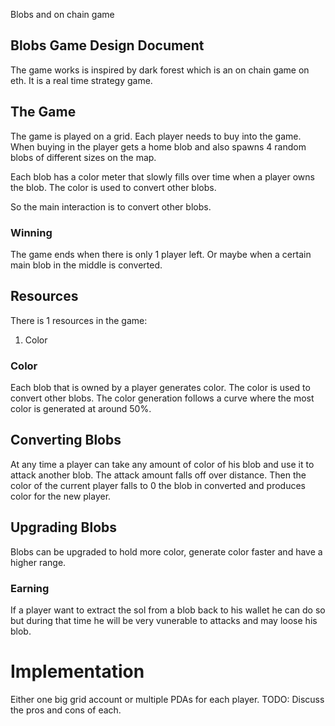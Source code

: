 Blobs and on chain game 

## Blobs Game Design Document

The game works is inspired by dark forest which is an on chain game on eth. 
It is a real time strategy game. 

## The Game 

The game is played on a grid. Each player needs to buy into the game. When buying in the player gets a home blob and also spawns 4 random blobs of different sizes on the map. 

Each blob has a color meter that slowly fills over time when a player owns the blob. The color is used to convert other blobs. 

So the main interaction is to convert other blobs. 

### Winning

The game ends when there is only 1 player left.
Or maybe when a certain main blob in the middle is converted. 

## Resources

There is 1 resources in the game:

1. Color 

### Color

Each blob that is owned by a player generates color. The color is used to convert other blobs.
The color generation follows a curve where the most color is generated at around 50%.  

## Converting Blobs

At any time a player can take any amount of color of his blob and use it to attack another blob. 
The attack amount falls off over distance. 
Then the color of the current player falls to 0 the blob in converted and produces color for the new player.

## Upgrading Blobs

Blobs can be upgraded to hold more color, generate color faster and have a higher range.

### Earning 

If a player want to extract the sol from a blob back to his wallet he can do so but during that time he will be very vunerable to attacks and may loose his blob. 

# Implementation

Either one big grid account or multiple PDAs for each player. 
TODO: Discuss the pros and cons of each.
